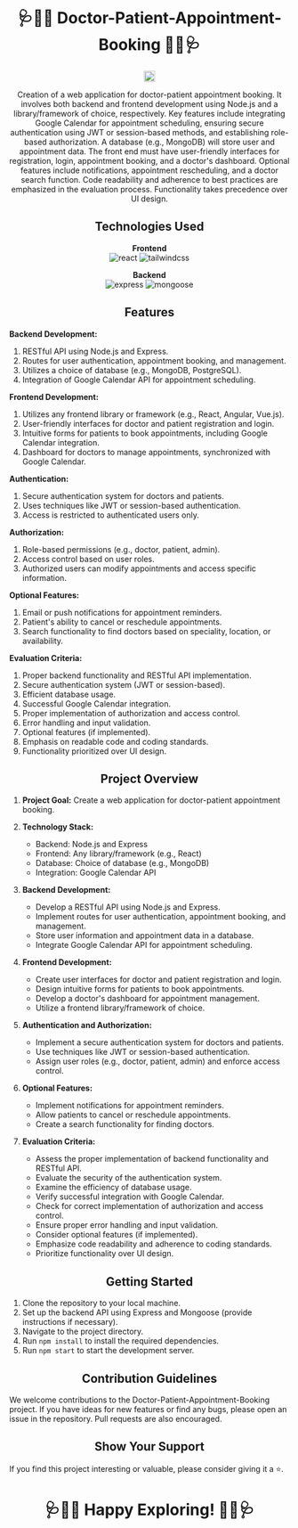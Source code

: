 <h1 align="center">🩺👩‍⚕️ Doctor-Patient-Appointment-Booking 👩‍⚕️🩺</h1>

<p align="center">
  <img src="https://art.pixilart.com/486745d4bb1ef18.gif" width="20" height="20">
</p>

<p align="center">
Creation of a web application for doctor-patient appointment booking. It involves both backend and frontend development using Node.js and a library/framework of choice, respectively. Key features include integrating Google Calendar for appointment scheduling, ensuring secure authentication using JWT or session-based methods, and establishing role-based authorization. A database (e.g., MongoDB) will store user and appointment data. The front end must have user-friendly interfaces for registration, login, appointment booking, and a doctor's dashboard. Optional features include notifications, appointment rescheduling, and a doctor search function. Code readability and adherence to best practices are emphasized in the evaluation process. Functionality takes precedence over UI design.
</p>

  


<h2 align="center">Technologies Used</h2>

<p align="center">
  <b>Frontend</b><br>
  <img src="https://img.shields.io/badge/react-%23323330.svg?style=for-the-badge&logo=react&logoColor=%23F7DF1E" alt="react">
  <img src="https://img.shields.io/badge/tailwindcss-%2338B2AC.svg?style=for-the-badge&logo=tailwind-css&logoColor=white" alt="tailwindcss">
</p>

<p align="center">
  <b>Backend</b><br>
  <img src="https://img.shields.io/badge/expressjs-%777BB4.svg?style=for-the-badge&logo=express.js&logoColor=white" alt="express">
  <img src="https://img.shields.io/badge/mongoose-%2300f.svg?style=for-the-badge&logo=mongoose&logoColor=white" alt="mongoose">
</p>



<h2 align="center">Features</h2>

**Backend Development:**
1. RESTful API using Node.js and Express.
2. Routes for user authentication, appointment booking, and management.
3. Utilizes a choice of database (e.g., MongoDB, PostgreSQL).
4. Integration of Google Calendar API for appointment scheduling.

**Frontend Development:**
1. Utilizes any frontend library or framework (e.g., React, Angular, Vue.js).
2. User-friendly interfaces for doctor and patient registration and login.
3. Intuitive forms for patients to book appointments, including Google Calendar integration.
4. Dashboard for doctors to manage appointments, synchronized with Google Calendar.

**Authentication:**
1. Secure authentication system for doctors and patients.
2. Uses techniques like JWT or session-based authentication.
3. Access is restricted to authenticated users only.

**Authorization:**
1. Role-based permissions (e.g., doctor, patient, admin).
2. Access control based on user roles.
3. Authorized users can modify appointments and access specific information.

**Optional Features:**
1. Email or push notifications for appointment reminders.
2. Patient's ability to cancel or reschedule appointments.
3. Search functionality to find doctors based on speciality, location, or availability.

**Evaluation Criteria:**
1. Proper backend functionality and RESTful API implementation.
2. Secure authentication system (JWT or session-based).
3. Efficient database usage.
4. Successful Google Calendar integration.
5. Proper implementation of authorization and access control.
6. Error handling and input validation.
7. Optional features (if implemented).
8. Emphasis on readable code and coding standards.
9. Functionality prioritized over UI design.

<h2 align="center">Project Overview</h2>

1. **Project Goal:** Create a web application for doctor-patient appointment booking.

2. **Technology Stack:**
   - Backend: Node.js and Express
   - Frontend: Any library/framework (e.g., React)
   - Database: Choice of database (e.g., MongoDB)
   - Integration: Google Calendar API

3. **Backend Development:**
   - Develop a RESTful API using Node.js and Express.
   - Implement routes for user authentication, appointment booking, and management.
   - Store user information and appointment data in a database.
   - Integrate Google Calendar API for appointment scheduling.

4. **Frontend Development:**
   - Create user interfaces for doctor and patient registration and login.
   - Design intuitive forms for patients to book appointments.
   - Develop a doctor's dashboard for appointment management.
   - Utilize a frontend library/framework of choice.

5. **Authentication and Authorization:**
   - Implement a secure authentication system for doctors and patients.
   - Use techniques like JWT or session-based authentication.
   - Assign user roles (e.g., doctor, patient, admin) and enforce access control.

6. **Optional Features:**
   - Implement notifications for appointment reminders.
   - Allow patients to cancel or reschedule appointments.
   - Create a search functionality for finding doctors.

7. **Evaluation Criteria:**
   - Assess the proper implementation of backend functionality and RESTful API.
   - Evaluate the security of the authentication system.
   - Examine the efficiency of database usage.
   - Verify successful integration with Google Calendar.
   - Check for correct implementation of authorization and access control.
   - Ensure proper error handling and input validation.
   - Consider optional features (if implemented).
   - Emphasize code readability and adherence to coding standards.
   - Prioritize functionality over UI design.

<h2 align="center">Getting Started</h2>

1. Clone the repository to your local machine.
2. Set up the backend API using Express and Mongoose (provide instructions if necessary).
3. Navigate to the project directory.
4. Run `npm install` to install the required dependencies.
5. Run `npm start` to start the development server.

<h2 align="center">Contribution Guidelines</h2>

We welcome contributions to the Doctor-Patient-Appointment-Booking project. If you have ideas for new features or find any bugs, please open an issue in the repository. Pull requests are also encouraged.

<h2 align="center">Show Your Support</h2>

If you find this project interesting or valuable, please consider giving it a ⭐️.

<h1 align="center">🩺👩‍⚕️ Happy Exploring! 👩‍⚕️🩺</h1>
